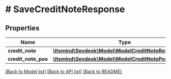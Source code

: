 # # SaveCreditNoteResponse

## Properties

Name | Type | Description | Notes
------------ | ------------- | ------------- | -------------
**credit_note** | [**\Itsmind\Sevdesk\Model\ModelCreditNoteResponse**](ModelCreditNoteResponse.md) |  | [optional]
**credit_note_pos** | [**\Itsmind\Sevdesk\Model\ModelCreditNotePosResponse[]**](ModelCreditNotePosResponse.md) |  | [optional]

[[Back to Model list]](../../README.md#models) [[Back to API list]](../../README.md#endpoints) [[Back to README]](../../README.md)
